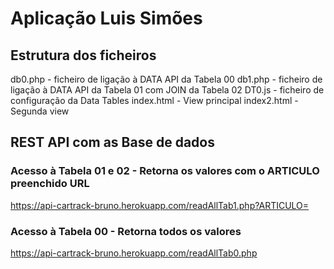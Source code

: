 # Aplicação Luis Simões

## Estrutura dos ficheiros

db0.php - ficheiro de ligação à DATA API da Tabela 00
db1.php - ficheiro de ligação à DATA API da Tabela 01 com JOIN da Tabela 02
DT0.js - ficheiro de configuração da Data Tables
index.html - View principal
index2.html - Segunda view

## REST API com as Base de dados

### Acesso à Tabela 01 e 02 - Retorna os valores com o ARTICULO preenchido URL
https://api-cartrack-bruno.herokuapp.com/readAllTab1.php?ARTICULO=

### Acesso à Tabela 00 - Retorna todos os valores
https://api-cartrack-bruno.herokuapp.com/readAllTab0.php


